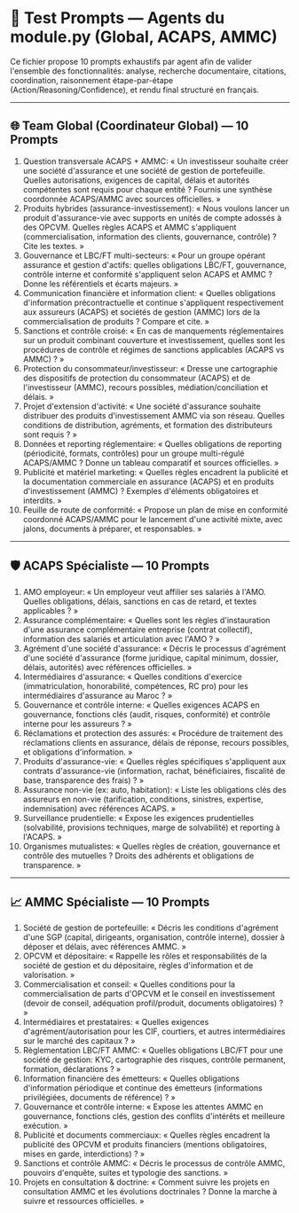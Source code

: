 # 🧪 Test Prompts — Agents du module.py (Global, ACAPS, AMMC)

Ce fichier propose 10 prompts exhaustifs par agent afin de valider l'ensemble des fonctionnalités: analyse, recherche documentaire, citations, coordination, raisonnement étape-par-étape (Action/Reasoning/Confidence), et rendu final structuré en français.

---

## 🌐 Team Global (Coordinateur Global) — 10 Prompts
1. Question transversale ACAPS + AMMC:
   « Un investisseur souhaite créer une société d'assurance et une société de gestion de portefeuille. Quelles autorisations, exigences de capital, délais et autorités compétentes sont requis pour chaque entité ? Fournis une synthèse coordonnée ACAPS/AMMC avec sources officielles. »
2. Produits hybrides (assurance-investissement):
   « Nous voulons lancer un produit d'assurance-vie avec supports en unités de compte adossés à des OPCVM. Quelles règles ACAPS et AMMC s'appliquent (commercialisation, information des clients, gouvernance, contrôle) ? Cite les textes. »
3. Gouvernance et LBC/FT multi-secteurs:
   « Pour un groupe opérant assurance et gestion d'actifs: quelles obligations LBC/FT, gouvernance, contrôle interne et conformité s'appliquent selon ACAPS et AMMC ? Donne les référentiels et écarts majeurs. »
4. Communication financière et information client:
   « Quelles obligations d'information précontractuelle et continue s'appliquent respectivement aux assureurs (ACAPS) et sociétés de gestion (AMMC) lors de la commercialisation de produits ? Compare et cite. »
5. Sanctions et contrôle croisé:
   « En cas de manquements réglementaires sur un produit combinant couverture et investissement, quelles sont les procédures de contrôle et régimes de sanctions applicables (ACAPS vs AMMC) ? »
6. Protection du consommateur/investisseur:
   « Dresse une cartographie des dispositifs de protection du consommateur (ACAPS) et de l'investisseur (AMMC), recours possibles, médiation/conciliation et délais. »
7. Projet d'extension d'activité:
   « Une société d'assurance souhaite distribuer des produits d'investissement AMMC via son réseau. Quelles conditions de distribution, agréments, et formation des distributeurs sont requis ? »
8. Données et reporting réglementaire:
   « Quelles obligations de reporting (périodicité, formats, contrôles) pour un groupe multi-régulé ACAPS/AMMC ? Donne un tableau comparatif et sources officielles. »
9. Publicité et matériel marketing:
   « Quelles règles encadrent la publicité et la documentation commerciale en assurance (ACAPS) et en produits d'investissement (AMMC) ? Exemples d'éléments obligatoires et interdits. »
10. Feuille de route de conformité:
    « Propose un plan de mise en conformité coordonné ACAPS/AMMC pour le lancement d'une activité mixte, avec jalons, documents à préparer, et responsables. »

---

## 🛡️ ACAPS Spécialiste — 10 Prompts
1. AMO employeur:
   « Un employeur veut affilier ses salariés à l'AMO. Quelles obligations, délais, sanctions en cas de retard, et textes applicables ? »
2. Assurance complémentaire:
   « Quelles sont les règles d'instauration d'une assurance complémentaire entreprise (contrat collectif), information des salariés et articulation avec l'AMO ? »
3. Agrément d'une société d'assurance:
   « Décris le processus d'agrément d'une société d'assurance (forme juridique, capital minimum, dossier, délais, autorités) avec références officielles. »
4. Intermédiaires d'assurance:
   « Quelles conditions d'exercice (immatriculation, honorabilité, compétences, RC pro) pour les intermédiaires d'assurance au Maroc ? »
5. Gouvernance et contrôle interne:
   « Quelles exigences ACAPS en gouvernance, fonctions clés (audit, risques, conformité) et contrôle interne pour les assureurs ? »
6. Réclamations et protection des assurés:
   « Procédure de traitement des réclamations clients en assurance, délais de réponse, recours possibles, et obligations d'information. »
7. Produits d'assurance-vie:
   « Quelles règles spécifiques s'appliquent aux contrats d'assurance-vie (information, rachat, bénéficiaires, fiscalité de base, transparence des frais) ? »
8. Assurance non-vie (ex: auto, habitation):
   « Liste les obligations clés des assureurs en non-vie (tarification, conditions, sinistres, expertise, indemnisation) avec références ACAPS. »
9. Surveillance prudentielle:
   « Expose les exigences prudentielles (solvabilité, provisions techniques, marge de solvabilité) et reporting à l'ACAPS. »
10. Organismes mutualistes:
    « Quelles règles de création, gouvernance et contrôle des mutuelles ? Droits des adhérents et obligations de transparence. »

---

## 📈 AMMC Spécialiste — 10 Prompts
1. Société de gestion de portefeuille:
   « Décris les conditions d'agrément d'une SGP (capital, dirigeants, organisation, contrôle interne), dossier à déposer et délais, avec références AMMC. »
2. OPCVM et dépositaire:
   « Rappelle les rôles et responsabilités de la société de gestion et du dépositaire, règles d'information et de valorisation. »
3. Commercialisation et conseil:
   « Quelles conditions pour la commercialisation de parts d'OPCVM et le conseil en investissement (devoir de conseil, adéquation profil/produit, documents obligatoires) ? »
4. Intermédiaires et prestataires:
   « Quelles exigences d'agrément/autorisation pour les CIF, courtiers, et autres intermédiaires sur le marché des capitaux ? »
5. Règlementation LBC/FT AMMC:
   « Quelles obligations LBC/FT pour une société de gestion: KYC, cartographie des risques, contrôle permanent, formation, déclarations ? »
6. Information financière des émetteurs:
   « Quelles obligations d'information périodique et continue des émetteurs (informations privilégiées, documents de référence) ? »
7. Gouvernance et contrôle interne:
   « Expose les attentes AMMC en gouvernance, fonctions clés, gestion des conflits d'intérêts et meilleure exécution. »
8. Publicité et documents commerciaux:
   « Quelles règles encadrent la publicité des OPCVM et produits financiers (mentions obligatoires, mises en garde, interdictions) ? »
9. Sanctions et contrôle AMMC:
   « Décris le processus de contrôle AMMC, pouvoirs d'enquête, suites et typologie des sanctions. »
10. Projets en consultation & doctrine:
    « Comment suivre les projets en consultation AMMC et les évolutions doctrinales ? Donne la marche à suivre et ressources officielles. »
